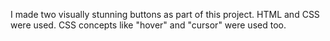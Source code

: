 I made two visually stunning buttons as part of this project. HTML and CSS were used. CSS concepts like "hover" and "cursor" were used too. 
